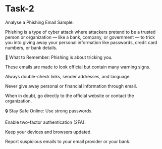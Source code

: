 # Task-2
Analyse a Phishing Email Sample.

Phishing is a type of cyber attack where attackers pretend to be a trusted person or organization — like a bank, company, or government — to trick you into giving away your personal information like passwords, credit card numbers, or bank details.

🧠 What to Remember:
Phishing is about tricking you.

These emails are made to look official but contain many warning signs.

Always double-check links, sender addresses, and language.

Never give away personal or financial information through email.

When in doubt, go directly to the official website or contact the organization.


🔒 Stay Safe Online:
Use strong passwords.

Enable two-factor authentication (2FA).

Keep your devices and browsers updated.

Report suspicious emails to your email provider or your bank.
